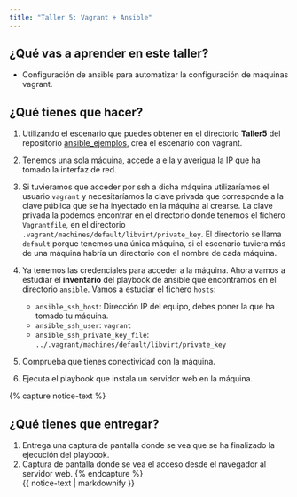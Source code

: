 ```yaml
---
title: "Taller 5: Vagrant + Ansible"
---
```


## ¿Qué vas a aprender en este taller?

* Configuración de ansible para automatizar la configuración de máquinas vagrant.


## ¿Qué tienes que hacer?

1. Utilizando el escenario que puedes obtener en el directorio **Taller5** del repositorio [ansible_ejemplos](https://github.com/josedom24/ansible_ejemplos), crea el escenario con vagrant.

2. Tenemos una sola máquina, accede a ella y averigua la IP que ha tomado la interfaz de red.

3. Si tuvieramos que acceder por ssh a dicha máquina utilizaríamos el usuario `vagrant` y necesitaríamos la clave privada que corresponde a la clave pública que se ha inyectado en la máquina al crearse. La clave privada la podemos encontrar en el directorio donde tenemos el fichero `Vagrantfile`, en el directorio `.vagrant/machines/default/libvirt/private_key`. El directorio se llama `default` porque tenemos una única máquina, si el escenario tuviera más de una máquina habría un directorio con el nombre de cada máquina.

2. Ya tenemos las credenciales para acceder a la máquina. Ahora vamos a estudiar el **inventario** del playbook de ansible que encontramos en el directorio `ansible`. Vamos a estudiar el fichero `hosts`:

	* `ansible_ssh_host`: Dirección IP del equipo, debes poner la que ha tomado tu máquina.
	* `ansible_ssh_user`: `vagrant`
	* `ansible_ssh_private_key_file`: `../.vagrant/machines/default/libvirt/private_key`

3. Comprueba que tienes conectividad con la máquina.
5. Ejecuta el playbook que instala un servidor web en la máquina.

{% capture notice-text %}
## ¿Qué tienes que entregar?

1. Entrega una captura de pantalla donde se vea que se ha finalizado la ejecución del playbook.
2. Captura de pantalla donde se vea el acceso desde el navegador al servidor web.
{% endcapture %}<div class="notice--info">{{ notice-text | markdownify }}</div>
